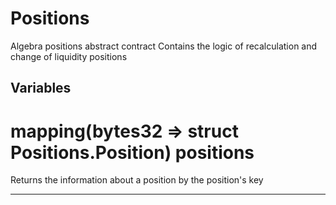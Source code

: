 

# Positions

Algebra positions abstract contract
Contains the logic of recalculation and change of liquidity positions



## Variables
# mapping(bytes32 &#x3D;&gt; struct Positions.Position) positions 

Returns the information about a position by the position&#x27;s key




---


